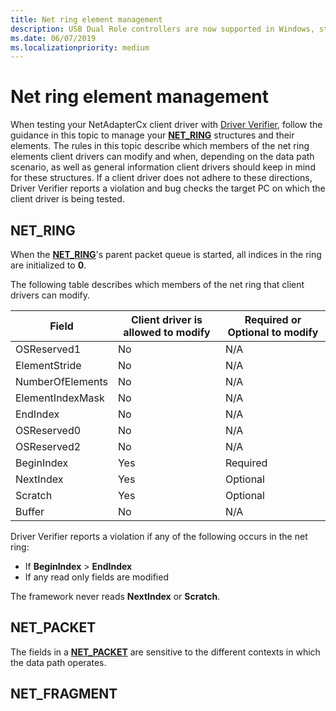 ```yaml
---
title: Net ring element management
description: USB Dual Role controllers are now supported in Windows, starting with Windows 10.
ms.date: 06/07/2019
ms.localizationpriority: medium
---
```


# Net ring element management

When testing your NetAdapterCx client driver with [Driver Verifier](../devtest/driver-verifier.md), follow the guidance in this topic to manage your [**NET_RING**](https://docs.microsoft.com/windows-hardware/drivers/ddi/content/ring/ns-ring-_net_ring) structures and their elements. The rules in this topic describe which members of the net ring elements client drivers can modify and when, depending on the data path scenario, as well as general information client drivers should keep in mind for these structures. If a client driver does not adhere to these directions, Driver Verifier reports a violation and bug checks the target PC on which the client driver is being tested.

## NET_RING

When the [**NET_RING**](https://docs.microsoft.com/windows-hardware/drivers/ddi/content/ring/ns-ring-_net_ring)'s parent packet queue is started, all indices in the ring are initialized to **0**.

The following table describes which members of the net ring that client drivers can modify.

| Field | Client driver is allowed to modify | Required or Optional to modify | 
| --- | --- | --- |
| OSReserved1 | No | N/A  |
| ElementStride | No | N/A |
| NumberOfElements | No | N/A |
| ElementIndexMask | No | N/A |
| EndIndex | No | N/A |
| OSReserved0 | No | N/A |
| OSReserved2 | No | N/A |
| BeginIndex | Yes | Required |
| NextIndex | Yes | Optional |
| Scratch | Yes | Optional |
| Buffer | No | N/A |

Driver Verifier reports a violation if any of the following occurs in the net ring:

- If **BeginIndex** \> **EndIndex**
- If any read only fields are modified

The framework never reads **NextIndex** or **Scratch**.

## NET_PACKET

The fields in a [**NET_PACKET**](https://docs.microsoft.com/windows-hardware/drivers/ddi/content/packet/ns-packet-_net_packet) are sensitive to the different contexts in which the data path operates.

## NET_FRAGMENT